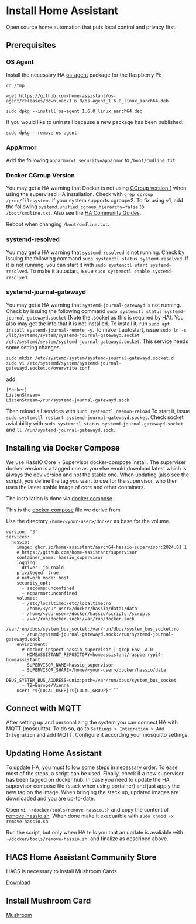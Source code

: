 # Install Home Assistant

Open source home automation that puts local control and privacy first.

## Prerequisites

### OS Agent

Install the necessary HA [os-agent](https://github.com/home-assistant/os-agent#agent-for-home-assistant-os) package for the Raspberry Pi: 

```
cd /tmp

wget https://github.com/home-assistant/os-agent/releases/download/1.6.0/os-agent_1.6.0_linux_aarch64.deb

sudo dpkg --install os-agent_1.6.0_linux_aarch64.deb
```
If you would like to uninstall because a new package has been published:
```
sudo dpkg --remove os-agent
```

### AppArmor

Add the following `apparmor=1 security=apparmor` to `/boot/cmdline.txt`.

### Docker CGroup Version

You may get a HA warning that Docker is not using [CGroup version 1](https://www.home-assistant.io/more-info/unsupported/cgroup_version/)
when using the supervised HA installation. Check with `grep cgroup /proc/filesystems` if your system supports cgroupv2. To fix using v1, add the following `systemd.unified_cgroup_hierarchy=false` to `/boot/cmdline.txt`. Also see the [HA Community Guides](https://community.home-assistant.io/t/failed-to-switch-to-cgroup-v1-error-on-manual-supervisor-install/487090/2).

Reboot when changing `/boot/cmdline.txt`.

### systemd-resolved

You may get a HA warning that `systemd-resolved` is not running. Check by issuing the following command `sudo systemctl status systemd-resolved`.
If it is not running, you can start it with `sudo systemctl start systemd-resolved`. To make it autostart, issue `sudo systemctl enable systemd-resolved`.

### systemd-journal-gatewayd

You may get a HA warning that `systemd-journal-gatewayd` is not running. Check by issuing the following command `sudo systemctl status systemd-journal-gatewayd.socket` (Note the .socket as this is required by HA). You also may get the info that it is not installed. To install it, run `sudo apt install systemd-journal-remote -y`. To make it autostart, issue `sudo ln -s /lib/systemd/system/systemd-journal-gatewayd.socket /etc/systemd/system/systemd-journal-gatewayd.socket`. This service needs some setting changes.

```
sudo mkdir /etc/systemd/system/systemd-journal-gatewayd.socket.d
sudo vi /etc/systemd/system/systemd-journal-gatewayd.socket.d/overwrite.conf
```
add

```
[Socket]
ListenStream=
ListenStream=/run/systemd-journal-gatewayd.sock
```
Then reload all services with `sudo systemctl daemon-reload` 
To start it, issue `sudo systemctl restart systemd-journal-gatewayd.socket`.
Check socket avialability with `sudo systemctl status systemd-journal-gatewayd.socket` and `ll /run/systemd-journal-gatewayd.sock`.

## Installing via Docker Compose

We use HassIO Core + Supervisor docker-compose install. The superviser docker version is a tagged one as you else would download latest which is always the dev version and not the stable one. When updating (also see the script), you define the tag you want to use for the supervisor, who then uses the latest stable image of core and other containers.

The installation is done via [docker compose](https://www.home-assistant.io/installation/alternative/#docker-compose).

This is the [docker-compose](https://github.com/postlund/hassio-compose/blob/master/docker-compose.yaml) file we derive from.

Use the directory `/home/<your-user>/docker` as base for the volume.

```
version: '3'
services:
  hassio:
    image: ghcr.io/home-assistant/aarch64-hassio-supervisor:2024.01.1
    # https://github.com/home-assistant/supervisor
    container_name: hassio_supervisor
    logging:
      driver: journald
    privileged: true
    # network_mode: host
    security_opt:
      - seccomp:unconfined
      - apparmor:unconfined
    volumes:
      - /etc/localtime:/etc/localtime:ro
      - /home/<your-user>/docker/hassio/data:/data
      - /home/<you-user>/docker/hassio/scripts:/scripts
      - /var/run/docker.sock:/var/run/docker.sock
      - /var/run/dbus/system_bus_socket:/var/run/dbus/system_bus_socket:ro
      - /run/systemd-journal-gatewayd.sock:/run/systemd-journal-gatewayd.sock
    environment:
      # docker inspect hassio_supervisor | grep Env -A10
      - HOMEASSISTANT_REPOSITORY=homeassistant/raspberrypi4-homeassistant
      - SUPERVISOR_NAME=hassio_supervisor
      - SUPERVISOR_SHARE=/home/<your-user>/docker/hassio/data
      - DBUS_SYSTEM_BUS_ADDRESS=unix:path=/var/run/dbus/system_bus_socket
      - TZ=Europe/Vienna
    user: "${LOCAL_USER}:${LOCAL_GROUP}"```
```

## Connect with MQTT

After setting up and personalizing the system you can connect HA with MQTT (mosquitto). To do so, go to `Settings > Integration > Add Integration` and add MQTT. Configure it according your mosquitto settings.

## Updating Home Assistant

To update HA, you must follow some steps in necessary order. To ease most of the steps, a script can be used. Finally, check if a new superviser has been tagged on docker hub. In case you need to update the HA supervisor compose file (stack when using portainer) and just apply the new tag on the image. When bringing the stack up, updated images are downloaded and you are up-to-date.

Open `vi ~/docker/tools/remove-hassio.sh` and copy the content of [remove-hassio.sh](../scripts/remove-hassio.sh). When done make it execuatble with `sudo chmod +x remove-hassio.sh`

Run the script, but only when HA tells you that an update is avaliable with `~/docker/tools/remove-hassio.sh`. and finalize as described above.

## HACS Home Assistant Community Store

HACS is necessary to install Mushroom Cards

[Download](https://hacs.xyz/docs/setup/download)

## Install Mushroom Card

[Mushroom](https://github.com/piitaya/lovelace-mushroom#installation)
